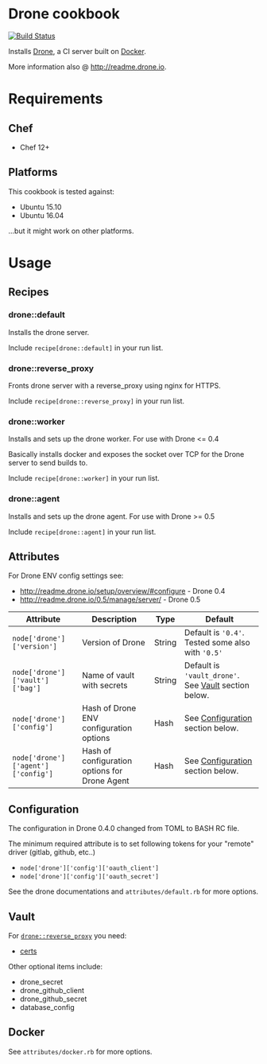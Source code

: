 # Drone cookbook
[![Build Status](https://travis-ci.org/jmccann/chef-drone.svg?branch=master)](https://travis-ci.org/jmccann/chef-drone)

Installs [Drone](https://github.com/drone/drone), a CI server built on [Docker](https://www.docker.io).

More information also @ http://readme.drone.io.

# Requirements

## Chef

* Chef 12+

## Platforms

This cookbook is tested against:

* Ubuntu 15.10
* Ubuntu 16.04

...but it might work on other platforms.

# Usage
## Recipes
### drone::default
Installs the drone server.

Include `recipe[drone::default]` in your run list.

### drone::reverse_proxy
Fronts drone server with a reverse_proxy using nginx for HTTPS.

Include `recipe[drone::reverse_proxy]` in your run list.

### drone::worker
Installs and sets up the drone worker.  For use with Drone <= 0.4

Basically installs docker and exposes the socket over TCP for the Drone server to send builds to.

Include `recipe[drone::worker]` in your run list.

### drone::agent
Installs and sets up the drone agent.  For use with Drone >= 0.5

Include `recipe[drone::agent]` in your run list.

## Attributes

For Drone ENV config settings see:
* http://readme.drone.io/setup/overview/#configure - Drone 0.4
* http://readme.drone.io/0.5/manage/server/ - Drone 0.5

Attribute | Description | Type | Default
----------|-------------|------|--------
`node['drone']['version']` | Version of Drone | String | Default is `'0.4'`.  Tested some also with `'0.5'`
`node['drone']['vault']['bag']` | Name of vault with secrets | String | Default is `'vault_drone'`.  See [Vault](#vault) section below.
`node['drone']['config']` | Hash of Drone ENV configuration options | Hash | See [Configuration](#configuration) section below.
`node['drone']['agent']['config']` | Hash of configuration options for Drone Agent | Hash | See [Configuration](#configuration) section below.

## Configuration

The configuration in Drone 0.4.0 changed from TOML to BASH RC file.

The minimum required attribute is to set following tokens for your "remote" driver (gitlab, github, etc..)

* `node['drone']['config']['oauth_client']`
* `node['drone']['config']['oauth_secret']`

See the drone documentations and `attributes/default.rb` for more options.

## Vault

For [`drone::reverse_proxy`](#drone::reverse_proxy) you need:
* [certs](test/integration/data_bags/vault_drone/certs.json)

Other optional items include:
* drone_secret
* drone_github_client
* drone_github_secret
* database_config

## Docker

See `attributes/docker.rb` for more options.
